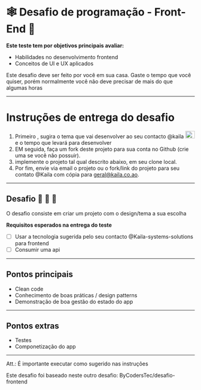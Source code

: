 # 🕸️ Desafio de programação - Front-End 🚩

**Este teste tem por objetivos principais avaliar:**

- Habilidades no desenvolvimento frontend
- Conceitos de UI e UX aplicados

Este desafio deve ser feito por você em sua casa. Gaste o tempo que você quiser, porém normalmente você não deve precisar de mais do que algumas horas
****

# Instruções de entrega do desafio

1. Primeiro , sugira o tema que vai desenvolver ao seu contacto @kaila <img style="width:25px;height:20px" src="https://avatars.githubusercontent.com/u/88585385?s=200&v=4" /> e o tempo que levará para desenvolver
1. EM seguida, faça um fork deste projeto para sua conta no Github (crie uma se você não possuir).
2.  implemente o projeto tal qual descrito abaixo, em seu clone local.
3. Por fim, envie via email o projeto ou o fork/link do projeto para seu contato @Kaila com cópia para geral@kaila.co.ao.

****

## Desafio 🚀 🚀 🚀


O desafio consiste em criar um projeto com o design/tema  a sua escolha

**Requisitos esperados na entrega do teste**

- [ ] Usar a tecnologia sugerida pelo seu contacto @Kaila-systems-solutions para frontend
- [ ] Consumir uma api

****

## Pontos principais

- Clean code
- Conhecimento de boas práticas / design patterns
- Demonstração de boa gestão do estado do app

****

## Pontos extras
- Testes
- Componetização do app
****


Att.: É importante executar como sugerido nas instruções

Este desafio foi baseado neste outro desafio: ByCodersTec/desafio-frontend
